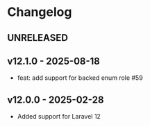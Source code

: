 # Changelog

## UNRELEASED

## v12.1.0 - 2025-08-18

- feat: add support for backed enum role #59

## v12.0.0 - 2025-02-28

- Added support for Laravel 12
